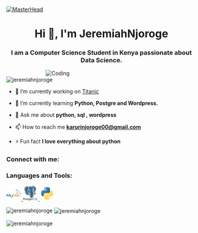 [![MasterHead](https://github.com/JeremiahNjoroge)](https://github.com/JeremiahNjoroge)
<h1 align="center">Hi 👋, I'm JeremiahNjoroge</h1>
<h3 align="center">I am a Computer Science Student in Kenya passionate about Data Science.</h3>
<img align="right" alt="Coding" width="400" src="https://media.tenor.com/2unHkuoMLhcAAAAd/data-code.gif">

<p align="left"> <img src="https://komarev.com/ghpvc/?username=jeremiahnjoroge&label=Profile%20views&color=0e75b6&style=flat" alt="jeremiahnjoroge" /> </p>

- 🔭 I’m currently working on [Titanic](https://github.com/JeremiahNjoroge/jupyter_notebook/tree/main/Titanic)

- 🌱 I’m currently learning **Python, Postgre and Wordpress.**

- 💬 Ask me about **python, sql , wordpress**

- 📫 How to reach me **karurinjoroge00@gmail.com**

- ⚡ Fun fact **I love everything about python**

<h3 align="left">Connect with me:</h3>
<p align="left">
</p>

<h3 align="left">Languages and Tools:</h3>
<p align="left"> <a href="https://www.mysql.com/" target="_blank" rel="noreferrer"> <img src="https://raw.githubusercontent.com/devicons/devicon/master/icons/mysql/mysql-original-wordmark.svg" alt="mysql" width="40" height="40"/> </a> <a href="https://www.postgresql.org" target="_blank" rel="noreferrer"> <img src="https://raw.githubusercontent.com/devicons/devicon/master/icons/postgresql/postgresql-original-wordmark.svg" alt="postgresql" width="40" height="40"/> </a> <a href="https://www.python.org" target="_blank" rel="noreferrer"> <img src="https://raw.githubusercontent.com/devicons/devicon/master/icons/python/python-original.svg" alt="python" width="40" height="40"/> </a> </p>

<p><img align="left" src="https://github-readme-stats.vercel.app/api/top-langs?username=jeremiahnjoroge&show_icons=true&locale=en&layout=compact" alt="jeremiahnjoroge" /></p>

<p>&nbsp;<img align="center" src="https://github-readme-stats.vercel.app/api?username=jeremiahnjoroge&show_icons=true&locale=en" alt="jeremiahnjoroge" /></p>

<p><img align="center" src="https://github-readme-streak-stats.herokuapp.com/?user=jeremiahnjoroge&" alt="jeremiahnjoroge" /></p>

